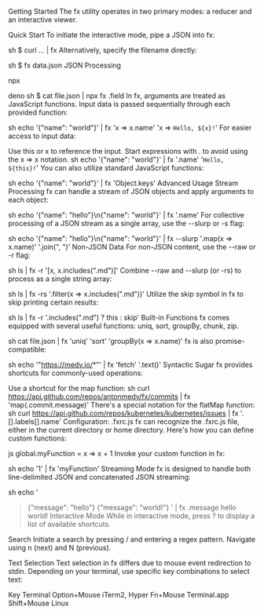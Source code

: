 Getting Started
The fx utility operates in two primary modes: a reducer and an interactive viewer.

Quick Start
To initiate the interactive mode, pipe a JSON into fx:

sh
$ curl ... | fx
Alternatively, specify the filename directly:

sh
$ fx data.json
JSON Processing

npx

deno
sh
$ cat file.json | npx fx .field
In fx, arguments are treated as JavaScript functions. Input data is passed sequentially through each provided function:

sh
echo '{"name": "world"}' | fx 'x => x.name' 'x => `Hello, ${x}!`'
For easier access to input data:

Use this or x to reference the input.
Start expressions with . to avoid using the x => x notation.
sh
echo '{"name": "world"}' | fx '.name' '`Hello, ${this}!`'
You can also utilize standard JavaScript functions:

sh
echo '{"name": "world"}' | fx 'Object.keys'
Advanced Usage
Stream Processing
fx can handle a stream of JSON objects and apply arguments to each object:

sh
echo '{"name": "hello"}\n{"name": "world"}' | fx '.name'
For collective processing of a JSON stream as a single array, use the --slurp or -s flag:

sh
echo '{"name": "hello"}\n{"name": "world"}' | fx --slurp '.map(x => x.name)' '.join(", ")'
Non-JSON Data
For non-JSON content, use the --raw or -r flag:

sh
ls | fx -r '[x, x.includes(".md")]'
Combine --raw and --slurp (or -rs) to process as a single string array:

sh
ls | fx -rs '.filter(x => x.includes(".md"))'
Utilize the skip symbol in fx to skip printing certain results:

sh
ls | fx -r '.includes(".md") ? this : skip'
Built-in Functions
fx comes equipped with several useful functions: uniq, sort, groupBy, chunk, zip.

sh
cat file.json | fx 'uniq' 'sort' 'groupBy(x => x.name)'
fx is also promise-compatible:

sh
echo '"https://medv.io/*"' | fx 'fetch' '.text()'
Syntactic Sugar
fx provides shortcuts for commonly-used operations:

Use a shortcut for the map function:
sh
curl https://api.github.com/repos/antonmedv/fx/commits | fx 'map(.commit.message)'
There's a special notation for the flatMap function:
sh
curl https://api.github.com/repos/kubernetes/kubernetes/issues | fx '.[].labels[].name'
Configuration: .fxrc.js
fx can recognize the .fxrc.js file, either in the current directory or home directory. Here's how you can define custom functions:

js
global.myFunction = x => x + 1
Invoke your custom function in fx:

sh
echo '1' | fx 'myFunction'
Streaming Mode
fx is designed to handle both line-delimited JSON and concatenated JSON streaming:

sh
echo '
> {"message": "hello"}
> {"message": "world!"}
> ' | fx .message
hello
world!
Interactive Mode
While in interactive mode, press ? to display a list of available shortcuts.

Search
Initiate a search by pressing / and entering a regex pattern. Navigate using n (next) and N (previous).

Text Selection
Text selection in fx differs due to mouse event redirection to stdin. Depending on your terminal, use specific key combinations to select text:

Key	Terminal
Option+Mouse	iTerm2, Hyper
Fn+Mouse	Terminal.app
Shift+Mouse	Linux
